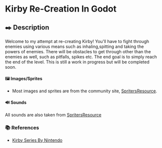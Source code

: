 # Kirby Re-Creation In Godot

## ✒️ Description

Welcome to my attempt at re-creating Kirby! You'll have to fight through enemies using various means such as inhaling,spitting and taking the powers of enemies. There will be obstacles to get through 
other than the enemies as well, such as pitfalls, spikes etc. The end goal is to simply reach the end of the level. This is still a work in progress but will be completed soon.

#### 🖼️ Images/Sprites

-   Most images and sprites are from the community site, [SpritersResource](https://www.spriters-resource.com/game_boy_advance/kirbyandtheamazingmirror/sheet/2658/?source=genre).

#### 🔊 Sounds

All sounds are also taken from [SpritersResource](https://www.spriters-resource.com/game_boy_advance/kirbyandtheamazingmirror/sheet/2658/?source=genre)

### 📚 References

-   [Kirby Series By Nintendo](https://en.wikipedia.org/wiki/Kirby_(series))
